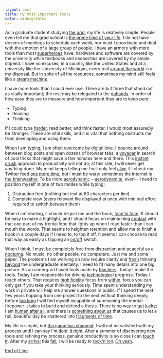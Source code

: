 ```yaml
---
layout: post
title: My Most Important Tools
color: midnightblue
---
```


As a graduate student studying [the grid][tron], my life is relatively simple. People even tell me that grad school is [the prime time of your life][haa]. I do not have dozens of meetings to schedule each week, nor must I coordinate and deal with the [emotion][haa] of a large group of people. I have an [armory][tron] with more tools than most [superheroes][di] have: hardware and software are covered by the university while textbooks and necessities are covered by my ample stipend. I have no excuses; in a country like the United States and at a university like the University of Michigan, every tool [around the world][hw] is at my disposal. But in spite of all the resources, sometimes my mind still feels like a [steam machine][haa].

I have more tools than I could ever use. There are but three that stand out as vitally important; the rest may be relegated to the [outlands][tron]. In order of how easy they are to measure and how important they are to keep pure:

* Typing
* Reading
* Thinking

If I could type [harder][di], read better, and think faster, I would most assuredly be stronger. These are vital skills, and it is vital that nothing obstructs me from developing and using them.

When I am typing, I am often overcome by [digital love][di]. I bounce around between blog posts and open dozens of browser tabs, a [voyager][di] in search of cool tricks that might save a few minutes here and there. This [instant crush][ram] approach to productivity will not do; at this rate, I will never get anything done. My mind keeps telling me I will only feel [alive][hw] if I check my Twitter feed [one more time][di], but I must be wary: sometimes the internet is [the brainwasher][haa]. To be more [aerodynamic][di] --[aerodynamite][club], even-- I need to position myself in one of two modes while typing:

1. Distraction free (nothing but text at 80 characters per line)
2. Complete view (every relevant file displayed at once with minimal effort required to switch between them)

When I am reading, it should be just me and the book, [face to face][di]. It should be easy to make a highlight, and I should focus on maintaining [contact][ram] with that one part of my frontal lobe that lights up when I read faster than I can mouth the words. That seems to heighten retention and allow me to finish a book in a couple days if I need to; to top it off, it seems I can choose to read that way as easily as flipping an [on/off][haa] switch.

When I think, I must be completely free from distraction and peaceful as a [nocturne][tron]. No music, no other people, no computers. Just me and some paper. The problems I am working on now require clarity and [fresh][hw] thinking [beyond][ram] the undergraduate mentality. I need to fit many details into one big picture. As an undergrad I used tools made by [teachers][hw]. Today I make the tools. Today I am responsible for driving [technologic][haa]al progress. Today I teach others. That requires [high fidelity][hw] focus from [within][ram], focus you can only get if you take your thinking seriously. Time spent understanding my work in private will help me answer questions in public. If I spend the next few years hopping from one project to the next without thinking deeply, before [too long][di] I will find myself incapable of summoning the mental firepower it takes to build and defend a thesis. There is no way to [get lucky][ram]; I am [human after all][haa], and there is [something about us][di] that causes us to let a full, beautiful day be shattered into [fragments of time][ram].

My life is simple, but [the game has changed][tron]. I will not be satisfied with my process until I can say I'm [doin' it right][ram]. After a summer of discovering new tools and refining my process, genuine productivity is so close I can [touch it][alive]. After my [arrival][tron] this [fall][tron], I will be ready to [rock'n roll][hw]. [Oh yeah][hw].

[End of Line][tron].

[hw]: http://en.wikipedia.org/wiki/Homework_%28Daft_Punk_album%29#Track_listing
[di]: http://en.wikipedia.org/wiki/Discovery_(Daft_Punk_album)#Track_listing
[haa]: http://en.wikipedia.org/wiki/Human_After_All#Track_listing
[ram]: http://en.wikipedia.org/wiki/Random_Access_Memories#Track_listing
[tron]: http://en.wikipedia.org/wiki/Tron:_Legacy_(soundtrack)#Track_listing
[club]: http://en.wikipedia.org/wiki/Daft_Club#Track_listing
[alive]: http://en.wikipedia.org/wiki/Alive_2007#Track_listing
